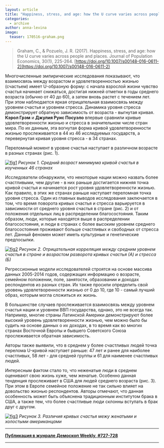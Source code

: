```yaml
---
layout: article
title: "Happiness, stress, and age: how the U curve varies across people and places"
categories: 
  - archive
author: anna-levina
image:
  teaser: 170516-graham.png
---
```


> Graham, C., & Pozuelo, J. R. (2017). Happiness, stress, and age: how the U curve varies across people and places. Journal of Population Economics, 30(1), 225-264. [https://doi.org/10.1007/s00148-016-0611-2](https://doi.org/10.1007/s00148-016-0611-2)  

Многочисленные эмпирические исследования показывают, что взаимосвязь между возрастом и удовлетворенностью жизнью (счастьем) имеет U-образную форму: с начала взрослой жизни чувство счастья начинает снижаться, достигая нижней отметки в годы среднего возраста (обычно от 40 до 60), а затем вновь растет с течением лет. При этом наблюдается яркая отрицательная взаимосвязь между уровнем счастья и уровнем стресса. Динамика уровня стресса демонстрирует обратную зависимость от возраста - выгнутая кривая. **Кэрол Грэм** и **Джулия Руис Посуэло** впервые сравнили кривые удовлетворенности жизнью и стресса в значительном числе стран мира. По их данным, эта вогнутая форма кривой удовлетворенности жизнью прослеживается в 44 из 46 исследуемых государств, а перевернутая кривая уровня стресса - в 34 странах.

Переломный момент в уровне счастья наступает в различном возрасте в разных странах (рис. 1).

[![fig1][f1]][f1] 
*Рисунок 1. Средний возраст минимума кривой счастья в изученных 46 странах*

Исследователи обнаружили, что некоторые нации можно назвать более счастливыми, чем другие - в них раньше достигается нижняя точка кривой счастья и начинается рост уровня удовлетворенности жизнью. Как правило, в этих же странах раньше наступает переломная точка уровня стресса. Один из главных выводов исследования заключается в том, что время поворота кривых счастья и стресса варьируется в зависимости от среднего уровня счастья в стране (рис. 2) и от положения отдельных лиц в распределении благосостояния. Таким образом, люди, которые находятся выше в распределении благосостояния, и люди в странах с более высоким уровнем среднего благосостояния проживают больше счастливых и свободных от стресса лет. Данный феномен может иметь культурные и генетические предпосылки.

[![fig2][f2]][f2] 
*Рисунок 2. Отрицательная корреляция между средним уровнем счастья в стране и возрастом разворота кривых счастья (А) и стресса (Б)*

Регрессионные модели исследователей строятся на основе массива данных 2005-2014 годов, содержащих информацию о возрасте, семейном положении, поле, занятости, образовании и доходах респондентов из разных стран. Их также просили определить свой уровень удовлетворенности жизнью от 0 до 10, где 10 - самый лучший образ, которым могла сложиться их жизнь.

В большинстве случаев прослеживается взаимосвязь между уровнем счастья нации и уровнем ВВП государства, однако, это не всегда так. Например, многие страны Латинской Америки демонстрируют более высокий уровень удовлетворенности жизнью, чем можно было бы судить на основе данных о их доходах, в то время как во многих странах Восточной Европы и бывшего Советского Союза прослеживается обратная зависимость.

Авторы также выявили, что в среднем у более счастливых людей точка перелома U-кривой наступает раньше: 47 лет и ранее для наиболее счастливых, 58 лет - для средней группы и 61 для наименее счастливых людей.

Интересным фактом стало то, что неженатые люди в среднем оценивают свою жизнь хуже, чем женатые. Особенно данная тенденция прослеживает в США для людей среднего возраста (рис. 3). При этом в Европе семейное положение не так сильно влияет на довольство жизнью респондентов. Авторы отмечают, что данная особенность может быть объяснена традиционным институтом брака в США, а также тем, что более счастливые люди склонны вступать в брак друг с другом.

[![fig3][f3]][f3] 
*Рисунок 3. Различия кривых счастья межу женатыми и холостыми американцами*

[f1]: /dem-digest/images/2017/727-fig-01.png
[f2]: /dem-digest/images/2017/727-fig-02.png
[f3]: /dem-digest/images/2017/727-fig-03.png


***
**[Публикация в жунрале Демоскоп Weekly, #727-728](http://demoscope.ru/weekly/2017/0727/digest01.php)**  

***